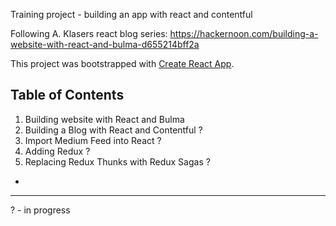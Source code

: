 Training project - building an app with react and contentful

Following A. Klasers react blog series: https://hackernoon.com/building-a-website-with-react-and-bulma-d655214bff2a 

This project was bootstrapped with [Create React App](https://github.com/facebookincubator/create-react-app).

## Table of Contents
1. Building website with React and Bulma
2. Building a Blog with React and Contentful ?
3. Import Medium Feed into React ?
4. Adding Redux ?
5. Replacing Redux Thunks with Redux Sagas ?

*
____________ 
? - in progress
